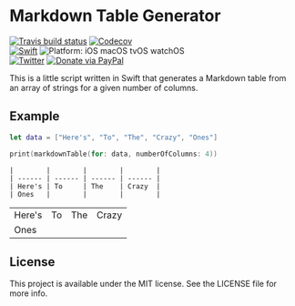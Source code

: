 # Markdown Table Generator
<p>
<a href="https://travis-ci.org/louisdh/markdown-table-gen"><img src="https://travis-ci.org/louisdh/markdown-table-gen.svg?branch=master" alt="Travis build status"/></a>
<a href="https://codecov.io/gh/louisdh/markdown-table-gen"><img src="https://codecov.io/gh/louisdh/markdown-table-gen/branch/master/graph/badge.svg" alt="Codecov"/></a>
<br>
<a href="https://developer.apple.com/swift/"><img src="https://img.shields.io/badge/Swift-4.1-orange.svg?style=flat" style="max-height: 300px;" alt="Swift"/></a>
<img src="https://img.shields.io/badge/Platforms-iOS%20%7C%20macOS%20%7C%20tvOS%20%7C%20watchOS%20%7C%20Linux-lightgrey.svg" style="max-height: 300px;" alt="Platform: iOS macOS tvOS watchOS">
<br>
<a href="http://twitter.com/LouisDhauwe"><img src="https://img.shields.io/badge/Twitter-@LouisDhauwe-blue.svg?style=flat" style="max-height: 300px;" alt="Twitter"/></a>
<a href="https://paypal.me/louisdhauwe"><img src="https://img.shields.io/badge/Donate-PayPal-green.svg?style=flat" alt="Donate via PayPal"/></a>
</p>

This is a little script written in Swift that generates a Markdown table from an array of strings for a given number of columns.

## Example

```swift
let data = ["Here's", "To", "The", "Crazy", "Ones"]

print(markdownTable(for: data, numberOfColumns: 4))
```

```	
|        |        |        |        |
| ------ | ------ | ------ | ------ |
| Here's | To     | The    | Crazy  |
| Ones   |        |        |        |
```						

|        |        |        |        |
| ------ | ------ | ------ | ------ |
| Here's | To     | The    | Crazy  |
| Ones   |        |        |        |


## License

This project is available under the MIT license. See the LICENSE file for more info.
